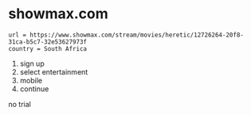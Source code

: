 # showmax.com

~~~
url = https://www.showmax.com/stream/movies/heretic/12726264-20f8-31ca-b5c7-32e53627973f
country = South Africa
~~~

1. sign up
2. select entertainment
3. mobile
4. continue

no trial
